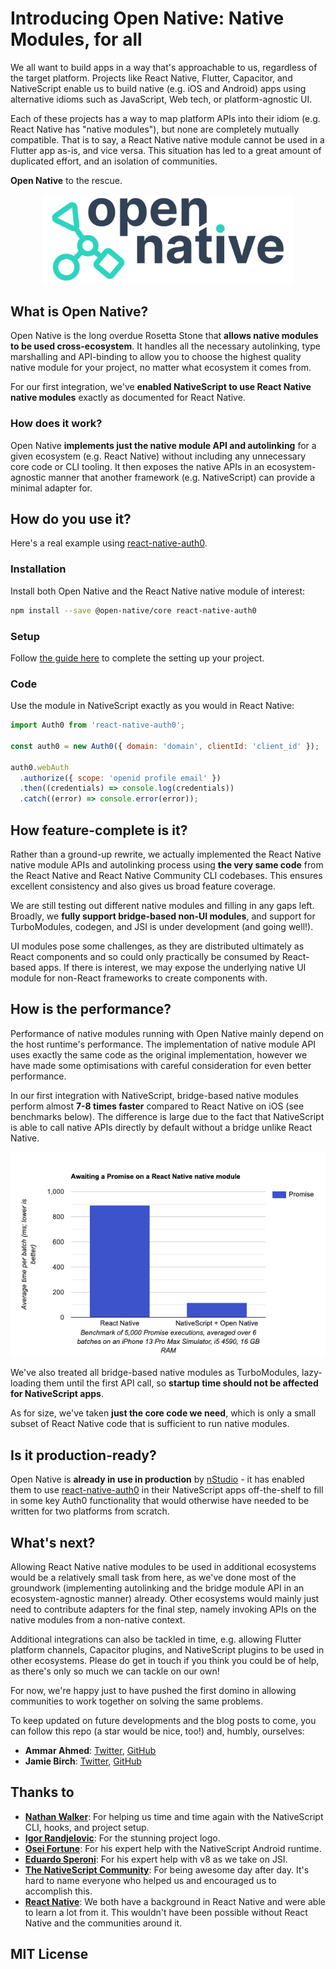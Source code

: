 # Introducing Open Native: Native Modules, for all

We all want to build apps in a way that's approachable to us, regardless of the target platform. Projects like React Native, Flutter, Capacitor, and NativeScript enable us to build native (e.g. iOS and Android) apps using alternative idioms such as JavaScript, Web tech, or platform-agnostic UI.

Each of these projects has a way to map platform APIs into their idiom (e.g. React Native has "native modules"), but none are completely mutually compatible. That is to say, a React Native native module cannot be used in a Flutter app as-is, and vice versa. This situation has led to a great amount of duplicated effort, and an isolation of communities.

**Open Native** to the rescue.

<p align="center">
  <picture>
    <source media="(prefers-color-scheme: dark)" srcset="../readme-img/open-native-logo-inverted.svg">
    <img alt="open native logo" width="400" src="../readme-img/open-native-logo.svg">
  </picture>
</p>

## What is Open Native?

Open Native is the long overdue Rosetta Stone that **allows native modules to be used cross-ecosystem**. It handles all the necessary autolinking, type marshalling and API-binding to allow you to choose the highest quality native module for your project, no matter what ecosystem it comes from.

For our first integration, we've **enabled NativeScript to use React Native native modules** exactly as documented for React Native.

### How does it work?

Open Native **implements just the native module API and autolinking** for a given ecosystem (e.g. React Native) without including any unnecessary core code or CLI tooling. It then exposes the native APIs in an ecosystem-agnostic manner that another framework (e.g. NativeScript) can provide a minimal adapter for.

## How do you use it?

Here's a real example using [react-native-auth0](https://github.com/auth0/react-native-auth0).

### Installation

Install both Open Native and the React Native native module of interest:

```sh
npm install --save @open-native/core react-native-auth0
```

### Setup

Follow [the guide here](https://github.com/OpenNative/open-native/tree/main/packages/core) to complete the setting up your project. 

### Code

Use the module in NativeScript exactly as you would in React Native:

```js
import Auth0 from 'react-native-auth0';

const auth0 = new Auth0({ domain: 'domain', clientId: 'client_id' });

auth0.webAuth
  .authorize({ scope: 'openid profile email' })
  .then((credentials) => console.log(credentials))
  .catch((error) => console.error(error));
```

## How feature-complete is it?

Rather than a ground-up rewrite, we actually implemented the React Native native module APIs and autolinking process using **the very same code** from the React Native and React Native Community CLI codebases. This ensures excellent consistency and also gives us broad feature coverage.

We are still testing out different native modules and filling in any gaps left. Broadly, we **fully support bridge-based non-UI modules**, and support for TurboModules, codegen, and JSI is under development (and going well!).

UI modules pose some challenges, as they are distributed ultimately as React components and so could only practically be consumed by React-based apps. If there is interest, we may expose the underlying native UI module for non-React frameworks to create components with.

## How is the performance?

Performance of native modules running with Open Native mainly depend on the host runtime's performance. The implementation of native module API uses exactly the same code as the original implementation, however we have made some optimisations with careful consideration for even better performance.

In our first integration with NativeScript, bridge-based native modules perform almost **7-8 times faster** compared to React Native on iOS (see benchmarks below). The difference is large due to the fact that NativeScript is able to call native APIs directly by default without a bridge unlike React Native.

<p align="center">

<img alt="Promise performance benchmark" width="600" src="https://raw.githubusercontent.com/OpenNative/open-native/main/readme-img/promise-performance.png">
    
</p>

We've also treated all bridge-based native modules as TurboModules, lazy-loading them until the first API call, so **startup time should not be affected for NativeScript apps**.

As for size, we've taken **just the core code we need**, which is only a small subset of React Native code that is sufficient to run native modules.

## Is it production-ready?

Open Native is **already in use in production** by [nStudio](https://nstudio.io) - it has enabled them to use [react-native-auth0](https://github.com/auth0/react-native-auth0) in their NativeScript apps off-the-shelf to fill in some key Auth0 functionality that would otherwise have needed to be written for two platforms from scratch.

## What's next?

Allowing React Native native modules to be used in additional ecosystems would be a relatively small task from here, as we've done most of the groundwork (implementing autolinking and the bridge module API in an ecosystem-agnostic manner) already. Other ecosystems would mainly just need to contribute adapters for the final step, namely invoking APIs on the native modules from a non-native context.

Additional integrations can also be tackled in time, e.g. allowing Flutter platform channels, Capacitor plugins, and NativeScript plugins to be used in other ecosystems. Please do get in touch if you think you could be of help, as there's only so much we can tackle on our own!

For now, we're happy just to have pushed the first domino in allowing communities to work together on solving the same problems.

To keep updated on future developments and the blog posts to come, you can follow this repo (a star would be nice, too!) and, humbly, ourselves:

- **Ammar Ahmed**: [Twitter](https://twitter.com/ammarahm_ed), [GitHub](https://github.com/ammarahm-ed)
- **Jamie Birch**: [Twitter](https://twitter.com/LinguaBrowse), [GitHub](https://github.com/shirakaba)

## Thanks to

- **[Nathan Walker](https://github.com/NathanWalker/)**: For helping us time and time again with the NativeScript CLI, hooks, and project setup.
- **[Igor Randjelovic](https://github.com/rigor789)**: For the stunning project logo.
- **[Osei Fortune](https://github.com/triniwiz)**: For his expert help with the NativeScript Android runtime.
- **[Eduardo Speroni](https://github.com/edusperoni/)**: For his expert help with v8 as we take on JSI.
- **[The NativeScript Community](https://discord.com/invite/RgmpGky9GR)**: For being awesome day after day. It's hard to name everyone who helped us and encouraged us to accomplish this.
- **[React Native](https://github.com/facebook/react-native)**: We both have a background in React Native and were able to learn a lot from it. This wouldn't have been possible without React Native and the communities around it.

## MIT License

